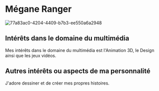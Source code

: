 # Mégane Ranger
![77a83ac0-4204-4409-b7b3-ee550a6a2948](https://user-images.githubusercontent.com/112189526/215144442-37d2a971-8753-4f64-a359-44d47e030f00.jpg)
## Intérêts dans le domaine du multimédia
Mes intérêts dans le domaine du multimédia est l'Animation 3D, le Design ainsi que les jeux vidéos. 

## Autres intérêts ou aspects de ma personnalité
J'adore dessiner et de créer mes propres histoires.
